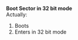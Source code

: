 <b>Boot Sector in 32 bit mode</b><br>
Actually:
<ol>
  <li> Boots </li>
  <li> Enters in 32 bit mode </li>
  </ol>
